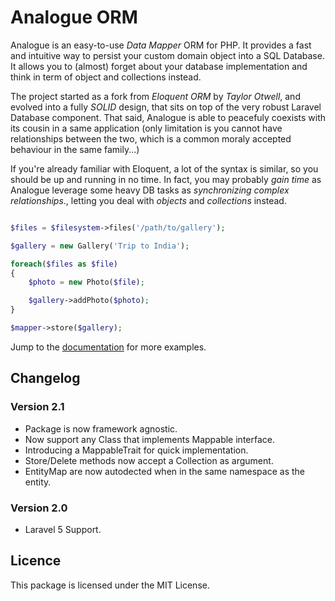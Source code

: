 # Analogue ORM 

Analogue is an easy-to-use *Data Mapper* ORM for PHP. It provides a fast and intuitive way to persist your custom domain object into a SQL Database. It allows you to (almost) forget about your database implementation and think in term of object and collections instead. 

The project started as a fork from *Eloquent ORM* by *Taylor Otwell*, and evolved into a fully *SOLID* design, that sits on top of the very robust Laravel Database component. That said, Analogue is able to peacefuly coexists with its cousin in a same application (only limitation is you cannot have relationships between the two, which is a common moraly accepted behaviour in the same family...)

If you're already familiar with Eloquent, a lot of the syntax is similar, so you should be up and running in no time. In fact, you may probably *gain time* as Analogue leverage some heavy DB tasks as *synchronizing complex relationships*., letting you deal with *objects* and *collections* instead.

```php

$files = $filesystem->files('/path/to/gallery');

$gallery = new Gallery('Trip to India');

foreach($files as $file)
{
    $photo = new Photo($file);

    $gallery->addPhoto($photo);
}

$mapper->store($gallery);

```

Jump to the [documentation](https://github.com/analogueorm/analogue/wiki) for more examples.

## Changelog 

### Version 2.1

- Package is now framework agnostic.
- Now support any Class that implements Mappable interface.
- Introducing a MappableTrait for quick implementation. 
- Store/Delete methods now accept a Collection as argument.
- EntityMap are now autodected when in the same namespace as the entity.

### Version 2.0

- Laravel 5 Support.

## Licence

This package is licensed under the MIT License.

